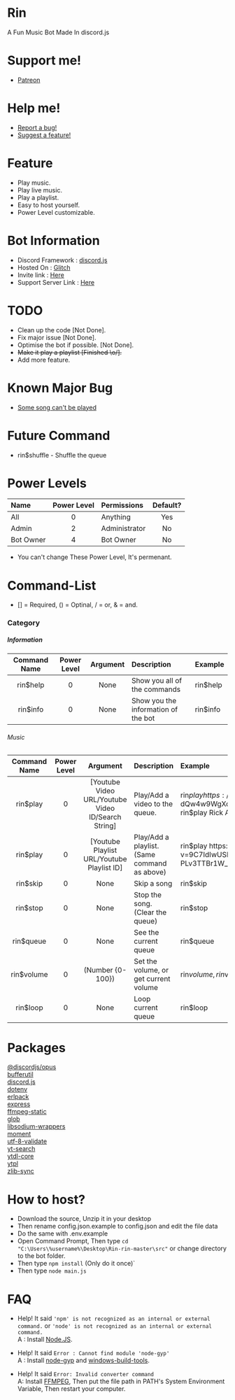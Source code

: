 # Rin
A Fun Music Bot Made In discord.js

# Support me!
* [Patreon](https://www.patreon.com/oldcombatsystem)

# Help me!
* [Report a bug!](https://github.com/xhayper/Rin/issues/new?assignees=&labels=&template=bug_report.md&title=%5BBUG%5D)
* [Suggest a feature!](https://github.com/xhayper/Rin/issues/new?assignees=&labels=&template=feature_request.md&title=%5BREQUEST%5D)

# Feature
* Play music.
* Play live music.
* Play a playlist.
* Easy to host yourself.
* Power Level customizable.

# Bot Information
* Discord Framework : [discord.js](https://discord.js.org/)<br>
* Hosted On : [Glitch](https://glitch.com)<br>
* Invite link : [Here](https://discord.com/oauth2/authorize?client_id=732807386414317658&scope=bot&permissions=11889985)<br>
* Support Server Link : [Here](https://discord.gg/kpMyn55)

# TODO
* Clean up the code [Not Done].
* Fix major issue [Not Done].
* Optimise the bot if possible. [Not Done].
* ~~Make it play a playlist [Finished \o/].~~
* Add more feature.

# Known Major Bug
* [Some song can't be played](https://github.com/xhayper/Rin/issues/1)

# Future Command
* rin$shuffle - Shuffle the queue

# Power Levels

|Name     | Power Level | Permissions | Default? |
|:--------|:-----------:|:------------|:--------:|
|All      |0            |Anything     |Yes       |
|Admin    |2            |Administrator|No        |
|Bot Owner|4            |Bot Owner    |No        |

* You can't change These Power Level, It's permenant.

# Command-List
 
* [] = Required, () = Optinal, / = or, & = and.

### Category

##### Information

|Command Name |Power Level|Argument |Description                        |Example |
|:-----------:|:---------:|:-------:|:----------------------------------|:-------|
|rin$help     |0          |None     |Show you all of the commands       |rin$help|                
|rin$info     |0          |None     |Show you the information of the bot|rin$info|

###### Music

|Command Name |Power Level|Argument                                                |Description                                 |Example                                                                                                                                    |
|:-----------:|:---------:|:------------------------------------------------------:|:-------------------------------------------|:------------------------------------------------------------------------------------------------------------------------------------------|
|rin$play     |0          |[Youtube Video URL/Youtube Video ID/Search String]      |Play/Add a video to the queue.              |rin$play https://www.youtube.com/watch?v=dQw4w9WgXcQ<br>rin$play dQw4w9WgXcQ<br>rin$play Rick Astley - Never Gonna Give You Up             |
|rin$play     |0          |[Youtube Playlist URL/Youtube Playlist ID]              |Play/Add a playlist. (Same command as above)|rin$play https://www.youtube.com/watch?v=9C7IdIwUSMU&list=PLv3TTBr1W_9tppikBxAE_G6qjWdBljBHJ<br>rin$play PLv3TTBr1W_9tppikBxAE_G6qjWdBljBHJ|
|rin$skip     |0          |None                                                    |Skip a song                                 |rin$skip                                                                                                                                   |
|rin$stop     |0          |None                                                    |Stop the song. (Clear the queue)            |rin$stop                                                                                                                                   |
|rin$queue    |0          |None                                                    |See the current queue                       |rin$queue                                                                                                                                  |
|rin$volume   |0          |(Number {0-100})                                        |Set the volume, or get current volume       |rin$volume, rin$volume 100                                                                                                                 |
|rin$loop     |0          |None                                                    |Loop current queue                          |rin$loop                                                                                                                                   |

# Packages
[@discordjs/opus](https://www.npmjs.com/package/@discordjs/opus)<br>
[bufferutil](https://www.npmjs.com/package/bufferutil)<br>
[discord.js](http://npmjs.com/package/discord.js)<br>
[dotenv](https://www.npmjs.com/package/dotenv)<br>
[erlpack](https://github.com/discordapp/erlpack)<br>
[express](https://www.npmjs.com/package/express)<br>
[ffmpeg-static](https://www.npmjs.com/package/ffmpeg-static)<br>
[glob](https://www.npmjs.com/package/glob)<br>
[libsodium-wrappers](https://www.npmjs.com/package/libsodium-wrappers)<br>
[moment](https://www.npmjs.com/package/moment)<br>
[utf-8-validate](https://www.npmjs.com/package/utf-8-validate)<br>
[yt-search](https://www.npmjs.com/package/yt-search)<br>
[ytdl-core](https://www.npmjs.com/package/ytdl-core)<br>
[ytpl](https://www.npmjs.com/package/ytpl)<br>
[zlib-sync](https://www.npmjs.com/package/zlib-sync)<br>

# How to host?

* Download the source, Unzip it in your desktop
* Then rename config.json.example to config.json and edit the file data
* Do the same with .env.example
* Open Command Prompt, Then type ```cd "C:\Users\%username%\Desktop\Rin-rin-master\src"``` or change directory to the bot folder.
* Then type ```npm install``` (Only do it once)`
* Then type ```node main.js```

# FAQ
* Help! It said `'npm' is not recognized as an internal or external command.` or `'node' is not recognized as an internal or external command.`<br>
A : Install [Node.JS](https://nodejs.org/en/).

* Help! It said `Error : Cannot find module 'node-gyp'`<br>
A : Install [node-gyp](https://github.com/nodejs/node-gyp) and [windows-build-tools](https://www.npmjs.com/package/windows-build-tools).

* Help! It said `Error: Invalid converter command`<br>
A: Install [FFMPEG](https://www.ffmpeg.org/download.html), Then put the file path in PATH's System Environment Variable, Then restart your computer.
